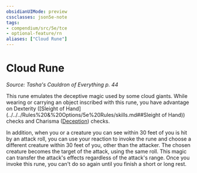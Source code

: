 ```yaml
---
obsidianUIMode: preview
cssclasses: json5e-note
tags:
- compendium/src/5e/tce
- optional-feature/rn
aliases: ["Cloud Rune"]
---
```

# Cloud Rune
*Source: Tasha's Cauldron of Everything p. 44* 

This rune emulates the deceptive magic used by some cloud giants. While wearing or carrying an object inscribed with this rune, you have advantage on Dexterity ([Sleight of Hand](../../../Rules%20&%20Options/5e%20Rules/skills.md##Sleight of Hand)) checks and Charisma ([Deception](../../../Rules%20&%20Options/5e%20Rules/skills.md##Deception)) checks.

In addition, when you or a creature you can see within 30 feet of you is hit by an attack roll, you can use your reaction to invoke the rune and choose a different creature within 30 feet of you, other than the attacker. The chosen creature becomes the target of the attack, using the same roll. This magic can transfer the attack's effects regardless of the attack's range. Once you invoke this rune, you can't do so again until you finish a short or long rest.